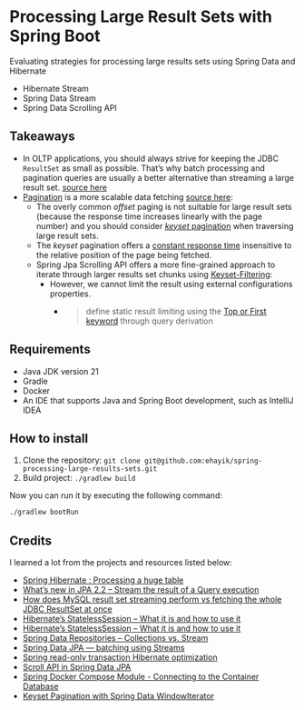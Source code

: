 #  Processing Large Result Sets with Spring Boot

Evaluating strategies for processing large results sets using Spring Data and Hibernate

- Hibernate Stream
- Spring Data Stream
- Spring Data Scrolling API

## Takeaways

- In OLTP applications, you should always strive for keeping the JDBC `ResultSet` 
  as small as possible. That’s why batch processing and pagination queries are usually 
  a better alternative than streaming a large result set. [source here](https://vladmihalcea.com/how-does-mysql-result-set-streaming-perform-vs-fetching-the-whole-jdbc-resultset-at-once/)
- [Pagination](http://use-the-index-luke.com/sql/partial-results) is a more scalable data fetching [source here](https://vladmihalcea.com/whats-new-in-jpa-2-2-stream-the-result-of-a-query-execution/): 
  - The overly common _offset_ paging is not suitable for large result sets (because the response time increases linearly with the page number) 
    and you should consider [_keyset_ pagination](http://use-the-index-luke.com/no-offset) when traversing large result sets. 
  - The _keyset_ pagination offers a [constant response time](http://blog.jooq.org/2013/11/18/faster-sql-pagination-with-keysets-continued/)
    insensitive to the relative position of the page being fetched.
  - Spring Jpa Scrolling API offers a more fine-grained approach to iterate through larger results set chunks using [Keyset-Filtering](https://docs.spring.io/spring-data/commons/docs/current/reference/html/#repositories.scrolling.keyset):
    - However, we cannot limit the result using external configurations properties.
      - > define static result limiting using the [Top or First keyword](https://docs.spring.io/spring-data/commons/docs/current/reference/html/#repositories.limit-query-result) through query derivation

## Requirements

- Java JDK version 21
- Gradle
- Docker
- An IDE that supports Java and Spring Boot development, such as IntelliJ IDEA

## How to install

1. Clone the repository: `git clone git@github.com:ehayik/spring-processing-large-results-sets.git`
2. Build project: `./gradlew build`

Now you can run it by executing the following command:

```bash
./gradlew bootRun
```

## Credits

I learned a lot from the projects and resources listed below:

- [Spring Hibernate : Processing a huge table](https://medium.com/@venkateshshukla/spring-hibernate-processing-a-huge-table-68ebad17cd08)
- [What’s new in JPA 2.2 – Stream the result of a Query execution](https://vladmihalcea.com/whats-new-in-jpa-2-2-stream-the-result-of-a-query-execution/)
- [How does MySQL result set streaming perform vs fetching the whole JDBC ResultSet at once](https://vladmihalcea.com/how-does-mysql-result-set-streaming-perform-vs-fetching-the-whole-jdbc-resultset-at-once/)
- [Hibernate’s StatelessSession – What it is and how to use it](https://thorben-janssen.com/hibernates-statelesssession/)
- [Hibernate’s StatelessSession – What it is and how to use it](https://thorben-janssen.com/hibernates-statelesssession/)
- [Spring Data Repositories – Collections vs. Stream](https://www.baeldung.com/spring-data-collections-vs-stream)
- [Spring Data JPA — batching using Streams](https://medium.com/predictly-on-tech/spring-data-jpa-batching-using-streams-af456ea611fc)
- [Spring read-only transaction Hibernate optimization](https://vladmihalcea.com/spring-read-only-transaction-hibernate-optimization/)
- [Scroll API in Spring Data JPA](https://www.baeldung.com/spring-data-jpa-scroll-api)
- [Spring Docker Compose Module - Connecting to the Container Database](https://www.youtube.com/watch?v=NOrwxSI_VIg)
- [Keyset Pagination with Spring Data WindowIterator](https://vladmihalcea.com/spring-data-windowiterator/)